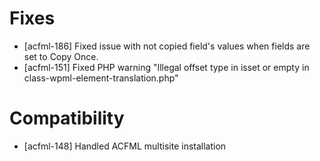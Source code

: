 # Fixes
* [acfml-186] Fixed issue with not copied field's values when fields are set to Copy Once.
* [acfml-151] Fixed PHP warning "Illegal offset type in isset or empty in class-wpml-element-translation.php"

# Compatibility
* [acfml-148] Handled ACFML multisite installation